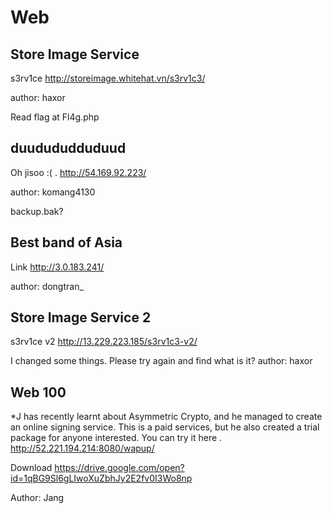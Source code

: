 # Web

## Store Image Service

s3rv1ce http://storeimage.whitehat.vn/s3rv1c3/

author: haxor

Read flag at Fl4g.php

## duudududduduud

Oh jisoo :( . http://54.169.92.223/

author: komang4130

backup.bak?

## Best band of Asia

Link http://3.0.183.241/

author: dongtran_

## Store Image Service 2

s3rv1ce v2 http://13.229.223.185/s3rv1c3-v2/

I changed some things. Please try again and find what is it? author: haxor

## Web 100

*J has recently learnt about Asymmetric Crypto, and he managed to create an online signing service. This is a paid services, but he also created a trial package for anyone interested. You can try it here . http://52.221.194.214:8080/wapup/

Download https://drive.google.com/open?id=1qBG9Sl6gLIwoXuZbhJy2E2fv0I3Wo8np

Author: Jang